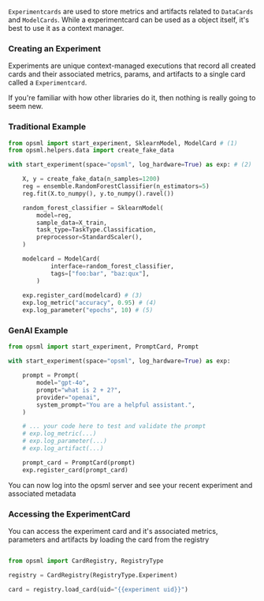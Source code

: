 
`Experimentcards` are used to store metrics and artifacts related to `DataCards` and `ModelCards`. While a experimentcard can be used as a object itself, it's best to use it as a context manager.

### Creating an Experiment
Experiments are unique context-managed executions that record all created cards and their associated metrics, params, and artifacts to a single card called a `Experimentcard`.

If you're familiar with how other libraries do it, then nothing is really going to seem new.

### Traditional Example

```python
from opsml import start_experiment, SklearnModel, ModelCard # (1)
from opsml.helpers.data import create_fake_data

with start_experiment(space="opsml", log_hardware=True) as exp: # (2)

    X, y = create_fake_data(n_samples=1200)
    reg = ensemble.RandomForestClassifier(n_estimators=5)
    reg.fit(X.to_numpy(), y.to_numpy().ravel())

    random_forest_classifier = SklearnModel(
        model=reg,
        sample_data=X_train,
        task_type=TaskType.Classification,
        preprocessor=StandardScaler(),
    )

    modelcard = ModelCard(
            interface=random_forest_classifier,
            tags=["foo:bar", "baz:qux"],
        )
    
    exp.register_card(modelcard) # (3)
    exp.log_metric("accuracy", 0.95) # (4)
    exp.log_parameter("epochs", 10) # (5)
```

### GenAI Example

```python
from opsml import start_experiment, PromptCard, Prompt

with start_experiment(space="opsml", log_hardware=True) as exp:

    prompt = Prompt(
        model="gpt-4o",
        prompt="what is 2 + 2?",
        provider="openai",
        system_prompt="You are a helpful assistant.",
    )

    # ... your code here to test and validate the prompt
    # exp.log_metric(...)
    # exp.log_parameter(...)
    # exp.log_artifact(...)

    prompt_card = PromptCard(prompt)
    exp.register_card(prompt_card)
```

You can now log into the opsml server and see your recent experiment and associated metadata


### Accessing the ExperimentCard

You can access the experiment card and it's associated metrics, parameters and artifacts by loading the card from the registry

```python

from opsml import CardRegistry, RegistryType

registry = CardRegistry(RegistryType.Experiment)

card = registry.load_card(uid="{{experiment uid}}")
```
